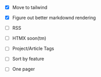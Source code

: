 
- [x] Move to tailwind
- [x] Figure out better markdownd rendering
- [ ] RSS
- [ ] HTMX soon(tm)
- [ ] Project/Article Tags
- [ ] Sort by feature
- [ ] One pager


